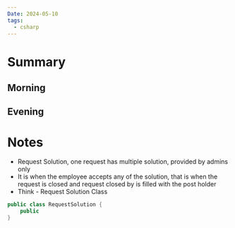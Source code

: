 ```yaml
---
Date: 2024-05-10
tags:
  - csharp
---
```

# Summary
## Morning
## Evening
# Notes
- Request Solution, one request has multiple solution, provided by admins only
- It is when the employee accepts any of the solution, that is when the request is closed and request closed by is filled with the post holder
- Think - Request Solution Class
 ```csharp
 public class RequestSolution {
	 public 
 }
```